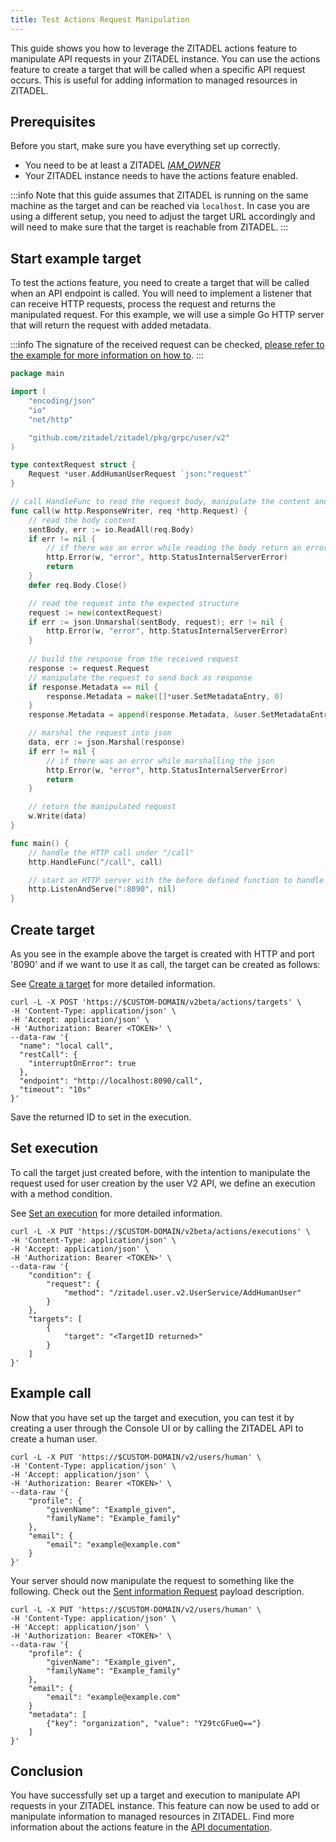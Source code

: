 ```yaml
---
title: Test Actions Request Manipulation
---
```


This guide shows you how to leverage the ZITADEL actions feature to manipulate API requests in your ZITADEL instance.
You can use the actions feature to create a target that will be called when a specific API request occurs.
This is useful for adding information to managed resources in ZITADEL.

## Prerequisites

Before you start, make sure you have everything set up correctly.

- You need to be at least a ZITADEL [_IAM_OWNER_](/guides/manage/console/managers)
- Your ZITADEL instance needs to have the actions feature enabled.

:::info
Note that this guide assumes that ZITADEL is running on the same machine as the target and can be reached via `localhost`.
In case you are using a different setup, you need to adjust the target URL accordingly and will need to make sure that the target is reachable from ZITADEL.
:::

## Start example target

To test the actions feature, you need to create a target that will be called when an API endpoint is called.
You will need to implement a listener that can receive HTTP requests, process the request and returns the manipulated request.
For this example, we will use a simple Go HTTP server that will return the request with added metadata.

:::info
The signature of the received request can be checked, [please refer to the example for more information on how to](/guides/integrate/actions/testing-request-signature).
:::

```go
package main

import (
	"encoding/json"
	"io"
	"net/http"

	"github.com/zitadel/zitadel/pkg/grpc/user/v2"
)

type contextRequest struct {
	Request *user.AddHumanUserRequest `json:"request"`
}

// call HandleFunc to read the request body, manipulate the content and return the manipulated request
func call(w http.ResponseWriter, req *http.Request) {
	// read the body content
	sentBody, err := io.ReadAll(req.Body)
	if err != nil {
		// if there was an error while reading the body return an error
		http.Error(w, "error", http.StatusInternalServerError)
		return
	}
	defer req.Body.Close()

	// read the request into the expected structure
	request := new(contextRequest)
	if err := json.Unmarshal(sentBody, request); err != nil {
		http.Error(w, "error", http.StatusInternalServerError)
	}
    
	// build the response from the received request
	response := request.Request
	// manipulate the request to send back as response
	if response.Metadata == nil {
		response.Metadata = make([]*user.SetMetadataEntry, 0)
	}
	response.Metadata = append(response.Metadata, &user.SetMetadataEntry{Key: "organization", Value: []byte("company")})

	// marshal the request into json
	data, err := json.Marshal(response)
	if err != nil {
		// if there was an error while marshalling the json
		http.Error(w, "error", http.StatusInternalServerError)
		return
	}

	// return the manipulated request
	w.Write(data)
}

func main() {
	// handle the HTTP call under "/call"
	http.HandleFunc("/call", call)

	// start an HTTP server with the before defined function to handle the endpoint under "http://localhost:8090"
	http.ListenAndServe(":8090", nil)
}

```

## Create target

As you see in the example above the target is created with HTTP and port '8090' and if we want to use it as call, the target can be created as follows:

See [Create a target](/apis/resources/action_service_v2/action-service-create-target) for more detailed information.

```shell
curl -L -X POST 'https://$CUSTOM-DOMAIN/v2beta/actions/targets' \
-H 'Content-Type: application/json' \
-H 'Accept: application/json' \
-H 'Authorization: Bearer <TOKEN>' \
--data-raw '{
  "name": "local call",
  "restCall": {
    "interruptOnError": true    
  },
  "endpoint": "http://localhost:8090/call",
  "timeout": "10s"
}'
```

Save the returned ID to set in the execution.

## Set execution

To call the target just created before, with the intention to manipulate the request used for user creation by the user V2 API, we define an execution with a method condition.

See [Set an execution](/apis/resources/action_service_v2/action-service-set-execution) for more detailed information.

```shell
curl -L -X PUT 'https://$CUSTOM-DOMAIN/v2beta/actions/executions' \
-H 'Content-Type: application/json' \
-H 'Accept: application/json' \
-H 'Authorization: Bearer <TOKEN>' \
--data-raw '{
    "condition": {
        "request": {
            "method": "/zitadel.user.v2.UserService/AddHumanUser"
        }
    },
    "targets": [
        {
            "target": "<TargetID returned>"
        }
    ]
}'
```

## Example call

Now that you have set up the target and execution, you can test it by creating a user through the Console UI or
by calling the ZITADEL API to create a human user.

```shell
curl -L -X PUT 'https://$CUSTOM-DOMAIN/v2/users/human' \
-H 'Content-Type: application/json' \
-H 'Accept: application/json' \
-H 'Authorization: Bearer <TOKEN>' \
--data-raw '{
    "profile": {
        "givenName": "Example_given",
        "familyName": "Example_family"
    },
    "email": {
        "email": "example@example.com"
    }
}'
```

Your server should now manipulate the request to something like the following. Check out
the [Sent information Request](./usage#sent-information-request) payload description.

```shell
curl -L -X PUT 'https://$CUSTOM-DOMAIN/v2/users/human' \
-H 'Content-Type: application/json' \
-H 'Accept: application/json' \
-H 'Authorization: Bearer <TOKEN>' \
--data-raw '{
    "profile": {
        "givenName": "Example_given",
        "familyName": "Example_family"
    },
    "email": {
        "email": "example@example.com"
    }
    "metadata": [
        {"key": "organization", "value": "Y29tcGFueQ=="}
    ]
}'
```

## Conclusion

You have successfully set up a target and execution to manipulate API requests in your ZITADEL instance.
This feature can now be used to add or manipulate information to managed resources in ZITADEL.
Find more information about the actions feature in the [API documentation](/concepts/features/actions_v2).
